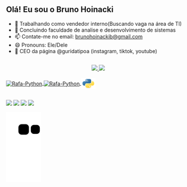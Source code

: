 ## Olá! Eu sou o Bruno Hoinacki 
- 🔭 Trabalhando como vendedor interno(Buscando vaga na área de TI)
- 🌱 Concluindo faculdade de analise e desenvolvimento de sistemas
- 📫 Contate-me no email: brunohoinackib@gmail.com
- 😄 Pronouns: Ele/Dele
- 🤖 CEO da página @guridatipoa (instagram, tiktok, youtube)

##

<div align="center">
  <a href="https://github.com/brunohoinacki">
  <img height="180em" src="https://github-readme-stats.vercel.app/api?username=brunohoinacki&show_icons=true&theme=dark&include_all_commits=true&count_private=true"/>
  <img height="180em" src="https://github-readme-stats.vercel.app/api/top-langs/?username=brunohoinacki&layout=compact&langs_count=7&theme=dark"/>
</div>

<div style="display: inline_block"><br>
  <img align="center" alt="Rafa-Python" height="30" width="40" src="https://cdn.jsdelivr.net/gh/devicons/devicon/icons/c/c-original.svg" />
  <img align="center" alt="Rafa-Python" height="30" width="40" src="https://cdn.jsdelivr.net/gh/devicons/devicon/icons/cplusplus/cplusplus-original.svg" />
  <img align="center" alt="Rafa-Python" height="30" width="40" src="https://raw.githubusercontent.com/devicons/devicon/master/icons/python/python-original.svg">
</div>

##

<div> 
  <a href="https://www.facebook.com/bruno.hoinacki.1" target="_blank"><img src="https://img.shields.io/badge/Facebook-1877F2?style=for-the-badge&logo=facebook&logoColor=white"></a>
  <a href="https://instagram.com/brunohoinacki" target="_blank"><img src="https://img.shields.io/badge/-Instagram-%23E4405F?style=for-the-badge&logo=instagram&logoColor=white" target="_blank"></a>
  <a href = "mailto:brunohoinackib@gmail.com"><img src="https://img.shields.io/badge/-Gmail-%23333?style=for-the-badge&logo=gmail&logoColor=white" target="_blank"></a>
  <a href="https://www.linkedin.com/in/bruno-hoinacki-035134175/" target="_blank"><img src="https://img.shields.io/badge/-LinkedIn-%230077B5?style=for-the-badge&logo=linkedin&logoColor=white" target="_blank"></a> 
 
  ![Snake animation](https://github.com/brunohoinacki/brunohoinacki/blob/output/github-contribution-grid-snake.svg)
 
</div>
